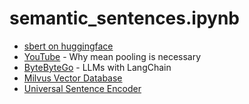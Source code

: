 semantic_sentences.ipynb
========================
- [sbert on huggingface](https://huggingface.co/sentence-transformers/paraphrase-xlm-r-multilingual-v1)
- [YouTube](https://www.youtube.com/watch?v=OATCgQtNX2o) - Why mean pooling is necessary
- [ByteByteGo](https://blog.bytebytego.com/p/how-to-build-a-smart-chatbot-in-10?utm_source=substack&utm_medium=email) - LLMs with LangChain
- [Milvus Vector Database](https://milvus.io/docs/install_standalone-docker.md)
- [Universal Sentence Encoder](https://www.tensorflow.org/hub/tutorials/semantic_similarity_with_tf_hub_universal_encoder)
